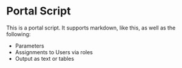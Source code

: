 ﻿# Portal Script

This is a portal script. It supports markdown, like this, as well as the following:

- Parameters
- Assignments to Users via roles
- Output as text or tables